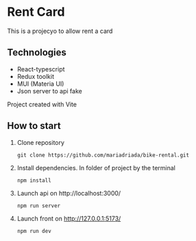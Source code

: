 # Rent Card

This is a projecyo to allow rent a card

## Technologies
- React-typescript
- Redux toolkit
- MUI (Materia UI)
- Json server to api fake

Project created with Vite

## How to start

1. Clone repository
 
    ```git clone https://github.com/mariadriada/bike-rental.git```

2. Install dependencies. In folder of project by the terminal
 
    ```npm install```

3. Launch api on http://localhost:3000/
 
    ```npm run server```

4. Launch front on http://127.0.0.1:5173/
 
    ```npm run dev```

